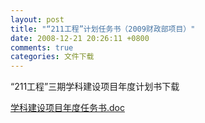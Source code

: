 ```yaml
---
layout: post
title: "“211工程”计划任务书（2009财政部项目）"
date: 2008-12-21 20:26:11 +0800
comments: true
categories: 文件下载
---
```


“211工程”三期学科建设项目年度计划书下载

[学科建设项目年度任务书.doc](http://985.nju.edu.cn/ewebeditor/UploadFile/20081211105846924.doc)